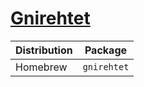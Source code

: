 # [Gnirehtet](https://github.com/Genymobile/gnirehtet)

| Distribution | Package     |
| ------------ | ----------- |
| Homebrew     | `gnirehtet` |
